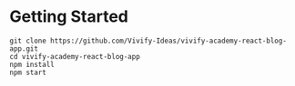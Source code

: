 # Getting Started

```
git clone https://github.com/Vivify-Ideas/vivify-academy-react-blog-app.git
cd vivify-academy-react-blog-app
npm install
npm start
```
